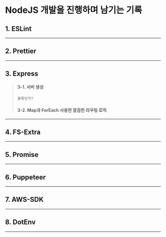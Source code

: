 NodeJS 개발을 진행하며 남기는 기록
=================================
## 1. ESLint
*********************************
## 2. Prettier
*********************************
## 3. Express
> #### 3-1. 서버 생성
> ```
> 블록인가?
> ```
> #### 3-2. Map과 ForEach 사용한 깔끔한 라우팅 로직
*********************************
## 4. FS-Extra
*********************************
## 5. Promise
*********************************
## 6. Puppeteer 
*********************************
## 7. AWS-SDK
*********************************
## 8. DotEnv
*********************************
